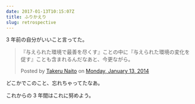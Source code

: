 ```yaml
---
date: 2017-01-13T10:15:07Z
title: ふりかえり
slug: retrospective
---
```


3 年前の自分がいいこと言ってた。

<div class="fb-post"
     data-href="https://www.facebook.com/takeru/posts/10203109646004127"
     data-show-text="true">
    <blockquote cite="https://www.facebook.com/takeru/posts/10203109646004127"
                class="fb-xfbml-parse-ignore">
        <p>『与えられた環境で最善を尽くす』ことの中に『与えられた環境の変化を促す』ことも含まれるんだなあと、今更ながら。</p>
        Posted by <a href="#" role="button">Takeru Naito</a> on&nbsp;<a href="https://www.facebook.com/takeru/posts/10203109646004127">Monday, January 13, 2014</a>
    </blockquote>
</div>

どこかでこのこと、忘れちゃってたなあ。

これからの 3 年間はこれに努めよう。

